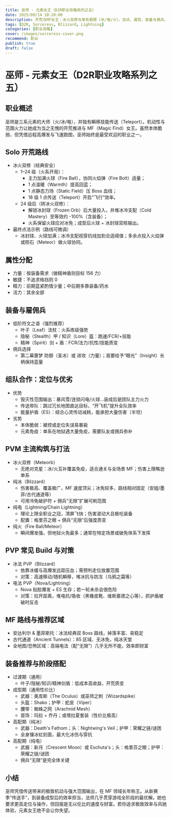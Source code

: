 ```yaml
---
title: 巫师 - 元素女王（D2R职业攻略系列之五）
date: 2025/09/14 18:20:00
description: 开荒与MF女王：冰火双修与单系极限（冰/电/火），加点、属性、装备与佣兵、组队定位、PVM/PVP打法与MF路线全攻略。
tags: [D2R, Sorceress, Blizzard, Lightning]
categories: [职业攻略]
cover: /images/sorceress-cover.png
recommend: 职业
publish: true
draft: false
---
```


# 巫师 - 元素女王（D2R职业攻略系列之五）

## 职业概述

巫师是三系元素的大师（火/冰/电），并独有瞬移技能传送（Teleport）。机动性与范围火力让她成为当之无愧的开荒推进与 MF（Magic Find）女王。虽然本体脆弱，但凭借远程高爆发与飞速跑图，巫师始终是最受欢迎的职业之一。

## Solo 开荒路线

- 冰火双修（经典安全）
  - 1–24 级（火系开局）：
    - 主力加满火球（Fire Ball），协同火焰弹（Fire Bolt）适量；
    - 1 点温暖（Warmth）提高回蓝；
    - 1 点静态力场（Static Field）压 Boss 血线；
    - 18 级 1 点传送（Teleport）开启“飞行”效率。
  - 24 级后（转冰火双修）：
    - 解锁冰封球（Frozen Orb）后大量投入，并堆冰冷支配（Cold Mastery）至等效约 -100%（含装备）；
    - 火系保留火球应对冰免；成型后火球 + 冰封球双核输出。
- 最终点法示例（路线可微调）
  - 冰封球、火球加满；冰冷支配视穿抗线加到合适阈值；多余点投入火焰弹或陨石（Meteor）做火球协同。

## 属性分配

- 力量：按装备需求（做精神盾则目标 156 力）
- 敏捷：不追求格挡则 0
- 精力：前期蓝紧酌情少量；中后期多靠装备/药水
- 活力：其余全部

## 装备与雇佣兵

- 低阶符文之语（强烈推荐）
  - 叶子（Leaf）法杖：火系练级强势
  - 隐秘（Stealth）甲 / 知识（Lore）盔：跑速/FCR/+技能
  - 精神（Spirit）剑 + 盾：FCR/法力/抗性/技能质变
- 佣兵选择
  - 第二幕噩梦 防御（圣冰）或 进攻（力量）；首要给予“眼光”（Insight）长柄保持蓝量

## 组队合作：定位与优劣

- 优势
  - 毁灭性范围输出：暴风雪/连锁闪电/火球…装成后是团队主力火力
  - 传送带队：跳过冗长地图直达目标，“开飞机”提升全队效率
  - 能量护盾（ES）：结合心灵传动减耗，能承担大量伤害（半坦）
- 劣势
  - 本体脆弱：被控或走位失误易暴毙
  - 元素免疫：单系在地狱遇大量免疫，需要队友或佣兵弥补

## PVM 主流构筑与打法

- 冰火双修（Meteorb）
  - 无绝对克星：冰/火互补覆盖免疫，适合通关与全场景 MF；伤害上限略逊单系
- 纯冰（Blizzard）
  - 伤害极高、覆盖极广，MF 速度顶尖；冰免较多，路线相对固定（安姐/墨菲/古代通道等）
  - 可用冷免破护符 + 佣兵“无限”扩展可刷范围
- 纯电（Lightning/Chain Lightning）
  - 理论上限全职业之冠，清屏飞快；伤害波动大且极吃装备
  - 配置：格里芬之眼 + 佣兵“无限”后强度质变
- 纯火（Fire Ball/Meteor）
  - 瞬间爆发强，但地狱火免最多；通常在特定场景或破免体系下发挥

## PVP 常见 Build 与对策

- 冰法 PVP（Blizzard）
  - 依靠冰缓与高爆发远距压血；需预判走位放置范围
  - 对策：高速移动/随机瞬移，堆冰抗与防冻（乌鸦之霜等）
- 电法 PVP（Nova/Lightning）
  - Nova 贴脸爆发 + ES 生存；若一轮未杀会很危险
  - 对策：拉开距离，堆电抗/吸收（黑橡皮靴、维斯嘉德之心等），抓护盾被破时反击

## MF 路线与推荐区域

- 安达利尔 & 墨菲斯托：冰法经典双 Boss 路线，掉落丰富、易稳定
- 古代通道（Ancient Tunnels）：85 区域、无冰免，纯冰天堂
- 全地图/恐怖区域：高端电法（配“无限”）几乎无所不能，效率即财富

## 装备推荐与阶段搭配

- 过渡期（通用）
  - 叶子/隐秘/知识/精神剑盾：低成本高收益，开荒质变
- 成型期（通用性价比）
  - 武器：奥库斯（The Oculus）或巫师之刺（Wizardspike）
  - 头盔：Shako；护甲：蛇皮（Viper）
  - 腰带：蜘蛛之网（Arachnid Mesh）
  - 首饰：玛拉 + 乔丹；或塔拉夏套装（性价比极高）
- 高配期（纯冰）
  - 武器：Death's Fathom；头：Nightwing's Veil；护甲：荣耀之链/谜团
  - 全身镶冰虹刻面，最大化冰伤与穿抗
- 高配期（纯电）
  - 武器：新月（Crescent Moon）或 Eschuta's；头：格里芬之眼；护甲：荣耀之链/谜团
  - 佣兵“无限”是完全体关键

## 小结

巫师凭借传送带来的极致机动与强大范围输出，在 MF 领域长年称王。从新赛季“传送手”，到装备成型后的效率担当，法师几乎贯穿游戏全阶段的最优解。她也要求更高走位与操作，但回报是无以伦比的速度与财富。若你追求极致效率与风驰体验，元素女王绝不会让你失望。
